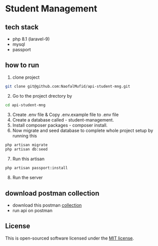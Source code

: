 # Student Management

## tech stack
- php 8.1 (laravel-9)
- mysql
- passport

## how to run

1. clone project
```bash
git clone git@github.com:NaofalMufid/api-student-mng.git
```
2. Go to the project drectory by 
```bash
cd api-student-mng
```
3. Create .env file & Copy .env.example file to .env file
4. Create a database called - student-management.
5. Install composer packages - composer install.
6. Now migrate and seed database to complete whole project setup by running this
```bash
php artisan migrate
php artisan db:seed
```
7. Run this artisan
```bash
php artisan passport:install
```
8. Run the server

## download postman collection
- download this postman [collection](https://www.getpostman.com/collections/b8577787b6c87f209f81)
- run api on postman

## License

This is open-sourced software licensed under the [MIT license](https://opensource.org/licenses/MIT).
